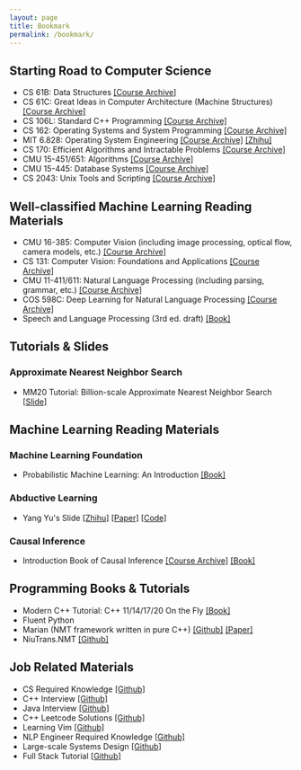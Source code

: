 ```yaml
---
layout: page
title: Bookmark
permalink: /bookmark/
---
```


## Starting Road to Computer Science

- CS 61B: Data Structures [[Course Archive]](https://sp19.datastructur.es/)
- CS 61C: Great Ideas in Computer Architecture (Machine Structures) [[Course Archive]](https://cs61c.org/su20/)
- CS 106L: Standard C++ Programming [[Course Archive]](http://cs106l.stanford.edu/)
- CS 162: Operating Systems and System Programming [[Course Archive]](https://inst.eecs.berkeley.edu/~cs162/sp20/)
- MIT 6.828: Operating System Engineering [[Course Archive]](https://pdos.csail.mit.edu/6.S081/2020/) [[Zhihu]](https://zhuanlan.zhihu.com/p/74028717)
- CS 170: Efficient Algorithms and Intractable Problems [[Course Archive]](https://cs170.org/)
- CMU 15-451/651: Algorithms [[Course Archive]](https://15445.courses.cs.cmu.edu/fall2019/)
- CMU 15-445: Database Systems [[Course Archive]](https://www.cs.cmu.edu/~15451-f20/schedule.html)
- CS 2043: Unix Tools and Scripting [[Course Archive]](https://www.cs.cornell.edu/courses/cs2043/2019sp/)


## Well-classified Machine Learning Reading Materials

- CMU 16-385: Computer Vision (including image processing, optical flow, camera models, etc.) [[Course Archive]](http://www.cs.cmu.edu/~16385/)
- CS 131: Computer Vision: Foundations and Applications [[Course Archive]](http://vision.stanford.edu/teaching/cs131_fall2021/index.html)
- CMU 11-411/611: Natural Language Processing (including parsing, grammar, etc.) [[Course Archive]](http://demo.clab.cs.cmu.edu/NLP/)
- COS 598C: Deep Learning for Natural Language Processing [[Course Archive]](https://www.cs.princeton.edu/courses/archive/spring20/cos598C/)
- Speech and Language Processing (3rd ed. draft) [[Book]](https://web.stanford.edu/~jurafsky/slp3/)


## Tutorials & Slides

### Approximate Nearest Neighbor Search

- MM20 Tutorial: Billion-scale Approximate Nearest Neighbor Search [[Slide]](/raion-log/assets/files/acmmm-t-part3-ann.pdf)


## Machine Learning Reading Materials

### Machine Learning Foundation

- Probabilistic Machine Learning: An Introduction [[Book]](/raion-log/assets/files/pml1.pdf)

### Abductive Learning

- Yang Yu's Slide [[Zhihu]](https://zhuanlan.zhihu.com/p/161715666) [[Paper]](http://www.lamda.nju.edu.cn/yuy/GetFile.aspx?File=papers/neurips19abl.pdf&AspxAutoDetectCookieSupport=1) [[Code]](https://agit.ai/Polixir/ABL-Sym/src/branch/master)

### Causal Inference

- Introduction Book of Causal Inference [[Course Archive]](https://www.bradyneal.com/causal-inference-course) [[Book]](https://www.bradyneal.com/Introduction_to_Causal_Inference-Dec17_2020-Neal.pdf)


## Programming Books & Tutorials

- Modern C++ Tutorial: C++ 11/14/17/20 On the Fly [[Book]](https://changkun.de/modern-cpp/zh-cn/00-preface/)
- Fluent Python
- Marian (NMT framework written in pure C++)  [[Github]](https://github.com/marian-nmt/marian) [[Paper]](https://www.aclweb.org/anthology/P18-4020.pdf)
- NiuTrans.NMT [[Github]](https://github.com/NiuTrans/NiuTrans.NMT)


## Job Related Materials

- CS Required Knowledge [[Github]](https://github.com/CyC2018/CS-Notes)
- C++ Interview [[Github]](https://github.com/huihut/interview)
- Java Interview [[Github]](https://github.com/gsjqwyl/JavaInterview)
- C++ Leetcode Solutions [[Github]](https://github.com/changgyhub/leetcode_101)
- Learning Vim [[Github]](https://github.com/iggredible/Learn-Vim)
- NLP Engineer Required Knowledge [[Github]](https://github.com/DA-southampton/NLP_ability)
- Large-scale Systems Design [[Github]](https://github.com/donnemartin/system-design-primer)
- Full Stack Tutorial [[Github]](https://github.com/frank-lam/fullstack-tutorial)
